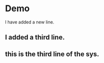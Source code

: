 # Demo

I have added a new line. 

## I added a third line.

## this is the third line of the sys.


